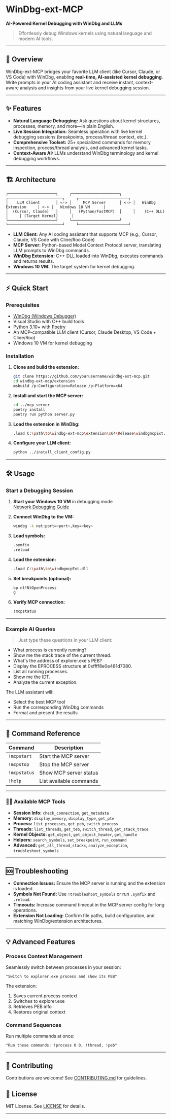 # WinDbg-ext-MCP

**AI-Powered Kernel Debugging with WinDbg and LLMs**

> Effortlessly debug Windows kernels using natural language and modern AI tools.

---

## 🚀 Overview

WinDbg-ext-MCP bridges your favorite LLM client (like Cursor, Claude, or VS Code) with WinDbg, enabling **real-time, AI-assisted kernel debugging**. Write prompts in your AI coding assistant and receive instant, context-aware analysis and insights from your live kernel debugging session.

---

## ✨ Features

- **Natural Language Debugging:** Ask questions about kernel structures, processes, memory, and more—in plain English.
- **Live Session Integration:** Seamless operation with live kernel debugging sessions (breakpoints, process/thread context, etc.).
- **Comprehensive Toolset:** 25+ specialized commands for memory inspection, process/thread analysis, and advanced kernel tasks.
- **Context-Aware AI:** LLMs understand WinDbg terminology and kernel debugging workflows.

---

## 🏗️ Architecture

```plaintext
┌─────────────────────┐     ┌─────────────────────┐     ┌────────────────────────┐     ┌──────────────────────┐
│    LLM Client       │ <-> │     MCP Server      │ <-> │   WinDbg Extension     │ <-> │   Windows 10 VM      │
│  (Cursor, Claude)   │     │   (Python/FastMCP)  │     │    (C++ DLL)           │     │ (Target Kernel)      │
└─────────────────────┘     └─────────────────────┘     └────────────────────────┘     └──────────────────────┘
```

- **LLM Client:** Any AI coding assistant that supports MCP (e.g., Cursor, Claude, VS Code with Cline/Roo Code)
- **MCP Server:** Python-based Model Context Protocol server, translating LLM prompts to WinDbg commands.
- **WinDbg Extension:** C++ DLL loaded into WinDbg, executes commands and returns results.
- **Windows 10 VM:** The target system for kernel debugging.

---

## ⚡ Quick Start

### Prerequisites

- [WinDbg (Windows Debugger)](https://developer.microsoft.com/en-us/windows/downloads/windows-sdk/)
- Visual Studio with C++ build tools
- Python 3.10+ with [Poetry](https://python-poetry.org/)
- An MCP-compatible LLM client (Cursor, Claude Desktop, VS Code + Cline/Roo)
- Windows 10 VM for kernel debugging

### Installation

1. **Clone and build the extension:**
   ```sh
   git clone https://github.com/yourusername/windbg-ext-mcp.git
   cd windbg-ext-mcp/extension
   msbuild /p:Configuration=Release /p:Platform=x64
   ```

2. **Install and start the MCP server:**
   ```sh
   cd ../mcp_server
   poetry install
   poetry run python server.py
   ```

3. **Load the extension in WinDbg:**
   ```sh
   .load C:\path\to\windbg-ext-mcp\extension\x64\Release\windbgmcpExt.dll
   ```

4. **Configure your LLM client:**
   ```sh
   python ../install_client_config.py
   ```

---

## 🛠️ Usage

### Start a Debugging Session

1. **Start your Windows 10 VM** in debugging mode  
   [Network Debugging Guide](https://learn.microsoft.com/en-us/windows-hardware/drivers/debugger/setting-up-network-debugging-of-a-virtual-machine-host)

2. **Connect WinDbg to the VM:**
   ```sh
   windbg -k net:port=<port>,key=<key>
   ```

3. **Load symbols:**
   ```sh
   .symfix
   .reload
   ```

4. **Load the extension:**
   ```sh
   .load C:\path\to\windbgmcpExt.dll
   ```

5. **Set breakpoints (optional):**
   ```sh
   bp nt!NtOpenProcess
   g
   ```

6. **Verify MCP connection:**
   ```sh
   !mcpstatus
   ```

---

### Example AI Queries

> Just type these questions in your LLM client:

- What process is currently running?
- Show me the stack trace of the current thread.
- What's the address of explorer.exe's PEB?
- Display the EPROCESS structure at 0xffff8e0e481d7080.
- List all running processes.
- Show me the IDT.
- Analyze the current exception.

The LLM assistant will:
- Select the best MCP tool
- Run the corresponding WinDbg commands
- Format and present the results

---

## 🧰 Command Reference

| Command         | Description                         |
|-----------------|-------------------------------------|
| `!mcpstart`     | Start the MCP server                |
| `!mcpstop`      | Stop the MCP server                 |
| `!mcpstatus`    | Show MCP server status              |
| `!help`         | List available commands             |

---

### 🧑‍💻 Available MCP Tools

- **Session Info:** `check_connection`, `get_metadata`
- **Memory:** `display_memory`, `display_type`, `get_pte`
- **Process:** `list_processes`, `get_peb`, `switch_process`
- **Threads:** `list_threads`, `get_teb`, `switch_thread`, `get_stack_trace`
- **Kernel Objects:** `get_object`, `get_object_header`, `get_handle`
- **Helpers:** `search_symbols`, `set_breakpoint`, `run_command`
- **Advanced:** `get_all_thread_stacks`, `analyze_exception`, `troubleshoot_symbols`

---

## 🆘 Troubleshooting

- **Connection Issues:** Ensure the MCP server is running and the extension is loaded.
- **Symbols Not Found:** Use `!troubleshoot_symbols` or run `.symfix` and `.reload`.
- **Timeouts:** Increase command timeout in the MCP server config for long operations.
- **Extension Not Loading:** Confirm file paths, build configuration, and matching WinDbg/extension architectures.

---

## 💡 Advanced Features

### Process Context Management

Seamlessly switch between processes in your session:

```text
"Switch to explorer.exe process and show its PEB"
```
The extension:
1. Saves current process context
2. Switches to explorer.exe
3. Retrieves PEB info
4. Restores original context

### Command Sequences

Run multiple commands at once:

```text
"Run these commands: !process 0 0, !thread, !peb"
```

---

## 🤝 Contributing

Contributions are welcome! See [CONTRIBUTING.md](CONTRIBUTING.md) for guidelines.

## 📄 License

MIT License. See [LICENSE](LICENSE) for details.

---